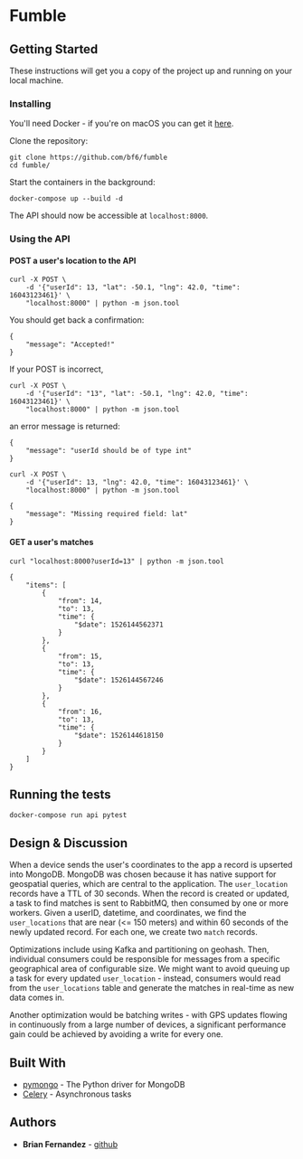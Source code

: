 
# Fumble



## Getting Started
These instructions will get you a copy of the project up and running on your local machine.

### Installing
You'll need Docker - if you're on macOS you can get it [here](https://www.docker.com/docker-mac).

Clone the repository:
```
git clone https://github.com/bf6/fumble
cd fumble/
```
Start the containers in the background:
```
docker-compose up --build -d
```

The API should now be accessible at `localhost:8000`.

### Using the API

#### POST a user's location to the API
```
curl -X POST \
    -d '{"userId": 13, "lat": -50.1, "lng": 42.0, "time": 16043123461}' \
    "localhost:8000" | python -m json.tool
```
You should get back a confirmation:
```
{
    "message": "Accepted!"
}
```
If your POST is incorrect,
```
curl -X POST \
    -d '{"userId": "13", "lat": -50.1, "lng": 42.0, "time": 16043123461}' \
    "localhost:8000" | python -m json.tool
```
an error message is returned:
```
{
    "message": "userId should be of type int"
}
```
```
curl -X POST \
    -d '{"userId": 13, "lng": 42.0, "time": 16043123461}' \
    "localhost:8000" | python -m json.tool
```
```
{
    "message": "Missing required field: lat"
}
```
#### GET a user's matches
```
curl "localhost:8000?userId=13" | python -m json.tool
```
```
{
    "items": [
        {
            "from": 14,
            "to": 13,
            "time": {
                "$date": 1526144562371
            }
        },
        {
            "from": 15,
            "to": 13,
            "time": {
                "$date": 1526144567246
            }
        },
        {
            "from": 16,
            "to": 13,
            "time": {
                "$date": 1526144618150
            }
        }
    ]
}
```

## Running the tests

`docker-compose run api pytest`

## Design & Discussion

When a device sends the user's coordinates to the app a record is upserted into MongoDB. MongoDB was chosen because it has native support for geospatial queries, which are central to the application. The `user_location` records have a TTL of 30 seconds. When the record is created or updated, a task to find matches is sent to RabbitMQ, then consumed by one or more workers. Given a userID, datetime, and coordinates, we find the `user_locations` that are near (<= 150 meters) and within 60 seconds of the newly updated record. For each one, we create two `match` records.

Optimizations include using Kafka and partitioning on geohash. Then, individual consumers could be responsible for messages from a specific geographical area of configurable size. We might want to avoid queuing up a task for every updated `user_location` - instead, consumers would read from the `user_locations` table and generate the matches in real-time as new data comes in.

Another optimization would be batching writes - with GPS updates flowing in continuously from a large number of devices, a significant performance gain could be achieved by avoiding a write for every one.



## Built With

* [pymongo](https://github.com/mongodb/mongo-python-driver) - The Python driver for MongoDB
* [Celery](https://github.com/celery/celery) - Asynchronous tasks


## Authors

* **Brian Fernandez** - [github](https://github.com/bf6)
